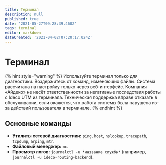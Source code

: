 ```yaml
---
title: Терминал
description: null
published: true
date: '2021-05-27T09:28:39.460Z'
tags: terminal
editor: markdown
dateCreated: '2021-04-02T07:20:17.024Z'
---
```


# Терминал

{% hint style="warning" %}
Используйте терминал только для диагностики. Воздержитесь от команд, изменяющих файлы. Система рассчитана на настройку только через веб-интерфейс. Компания «Айдеко» не несёт ответственности за негативные последствия работы с Ideco UTM из терминала. Техническая поддержка вправе отказать в обслуживании, если окажется, что работа системы была нарушена из-за действий пользователя в терминале.
{% endhint %}

## Основные команды

* **Утилиты сетевой диагностики:** `ping`, `host`, `nslookup`, `tracepath`, `tcpdump`, `arping`, `mtr`.
* **Файловый менеджер:** `mc`.
* **Просмотр логов:** `journalctl -u *название службы*` \(например, `journalctl -u ideco-routing-backend`\).

